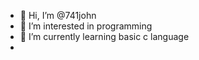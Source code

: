 - 👋 Hi, I’m @741john
- 👀 I’m interested in programming
- 🌱 I’m currently learning basic c language
- 

<!---
741john/741john is a ✨ special ✨ repository because its `README.md` (this file) appears on your GitHub profile.
You can click the Preview link to take a look at your changes.
--->
